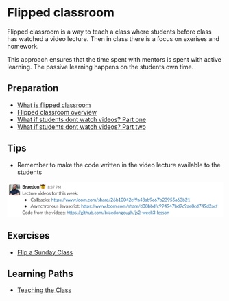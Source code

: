 # Flipped classroom

Flipped classroom is a way to teach a class where students before class has watched a video lecture. Then in class there is a focus on exerises and homework.

This approach ensures that the time spent with mentors is spent with active learning. The passive learning happens on the students own time.

## Preparation

- [What is flipped classroom](https://www.panopto.com/blog/what-is-a-flipped-classroom/)
- [Flipped classroom overview](https://elearning.dtu.dk/TEACH/Flipped-Classroom)
- [What if students dont watch videos? Part one](https://www.youtube.com/watch?v=g1MKpyVPilI)
- [What if students dont watch videos? Part two](https://www.youtube.com/watch?v=g1MKpyVPilI)

## Tips
- Remember to make the code written in the video lecture available to the students

![Flipped classroom slack post](./../assets/flipped-classroom-slack-post.PNG)

## Exercises

- [Flip a Sunday Class](./../exercises/flipped-classroom.md)

## Learning Paths

- [Teaching the Class](../learning-paths/teaching-the-class.md)
